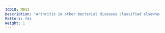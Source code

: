 ```yaml
---
ICD10: M013
Description: "Arthritis in other bacterial diseases classified elsewhere"
Matters: Yes
Weight: 1
---
```

